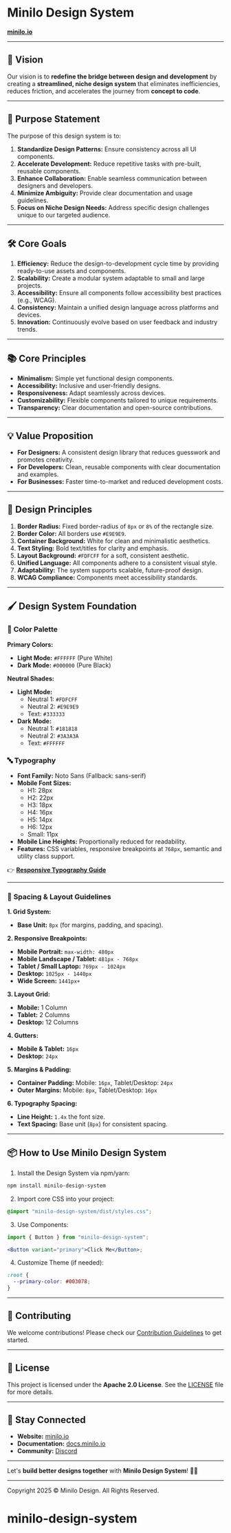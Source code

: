 # Minilo Design System

[**minilo.io**](http://www.minilo.io/)

---

## 🚀 **Vision**

Our vision is to **redefine the bridge between design and development** by creating a **streamlined, niche design system** that eliminates inefficiencies, reduces friction, and accelerates the journey from **concept to code**.

---

## 🎯 **Purpose Statement**

The purpose of this design system is to:

1. **Standardize Design Patterns:** Ensure consistency across all UI components.
2. **Accelerate Development:** Reduce repetitive tasks with pre-built, reusable components.
3. **Enhance Collaboration:** Enable seamless communication between designers and developers.
4. **Minimize Ambiguity:** Provide clear documentation and usage guidelines.
5. **Focus on Niche Design Needs:** Address specific design challenges unique to our targeted audience.

---

## 🛠️ **Core Goals**

1. **Efficiency:** Reduce the design-to-development cycle time by providing ready-to-use assets and components.
2. **Scalability:** Create a modular system adaptable to small and large projects.
3. **Accessibility:** Ensure all components follow accessibility best practices (e.g., WCAG).
4. **Consistency:** Maintain a unified design language across platforms and devices.
5. **Innovation:** Continuously evolve based on user feedback and industry trends.

---

## 📚 **Core Principles**

- **Minimalism:** Simple yet functional design components.
- **Accessibility:** Inclusive and user-friendly designs.
- **Responsiveness:** Adapt seamlessly across devices.
- **Customizability:** Flexible components tailored to unique requirements.
- **Transparency:** Clear documentation and open-source contributions.

---

## 💡 **Value Proposition**

- **For Designers:** A consistent design library that reduces guesswork and promotes creativity.
- **For Developers:** Clean, reusable components with clear documentation and examples.
- **For Businesses:** Faster time-to-market and reduced development costs.

---

## 🎨 **Design Principles**

1. **Border Radius:** Fixed border-radius of `8px` or `8%` of the rectangle size.
2. **Border Color:** All borders use `#E9E9E9`.
3. **Container Background:** White for clean and minimalistic aesthetics.
4. **Text Styling:** Bold text/titles for clarity and emphasis.
5. **Layout Background:** `#FDFCFF` for a soft, consistent aesthetic.
6. **Unified Language:** All components adhere to a consistent visual style.
7. **Adaptability:** The system supports scalable, future-proof design.
8. **WCAG Compliance:** Components meet accessibility standards.

---

## 🖌️ **Design System Foundation**

### 🎨 **Color Palette**

**Primary Colors:**

- **Light Mode:** `#FFFFFF` (Pure White)
- **Dark Mode:** `#000000` (Pure Black)

**Neutral Shades:**

- **Light Mode:**
  - Neutral 1: `#FDFCFF`
  - Neutral 2: `#E9E9E9`
  - Text: `#333333`
- **Dark Mode:**
  - Neutral 1: `#181818`
  - Neutral 2: `#3A3A3A`
  - Text: `#FFFFFF`

### 🔤 **Typography**

- **Font Family:** Noto Sans (Fallback: sans-serif)
- **Mobile Font Sizes:**
  - H1: 28px
  - H2: 22px
  - H3: 18px
  - H4: 16px
  - H5: 14px
  - H6: 12px
  - Small: 11px
- **Mobile Line Heights:** Proportionally reduced for readability.
- **Features:** CSS variables, responsive breakpoints at `768px`, semantic and utility class support.

👉 [**Responsive Typography Guide**](https://prod-files-secure.s3.us-west-2.amazonaws.com/de9e1ef1-59b5-4522-b97f-14ae3eebf85e/4f0a1711-6a8d-449a-a420-989c1926a28f/typography-system-responsive.css)

---

### 📐 **Spacing & Layout Guidelines**

**1. Grid System:**

- **Base Unit:** `8px` (for margins, padding, and spacing).

**2. Responsive Breakpoints:**

- **Mobile Portrait:** `max-width: 480px`
- **Mobile Landscape / Tablet:** `481px - 768px`
- **Tablet / Small Laptop:** `769px - 1024px`
- **Desktop:** `1025px - 1440px`
- **Wide Screen:** `1441px+`

**3. Layout Grid:**

- **Mobile:** 1 Column
- **Tablet:** 2 Columns
- **Desktop:** 12 Columns

**4. Gutters:**

- **Mobile & Tablet:** `16px`
- **Desktop:** `24px`

**5. Margins & Padding:**

- **Container Padding:** Mobile: `16px`, Tablet/Desktop: `24px`
- **Outer Margins:** Mobile: `8px`, Tablet/Desktop: `16px`

**6. Typography Spacing:**

- **Line Height:** `1.4x` the font size.
- **Text Spacing:** Base unit (`8px`) for consistent spacing.

---

## 📦 **How to Use Minilo Design System**

1. Install the Design System via npm/yarn:

```bash
npm install minilo-design-system
```

2. Import core CSS into your project:

```css
@import "minilo-design-system/dist/styles.css";
```

3. Use Components:

```jsx
import { Button } from "minilo-design-system";

<Button variant="primary">Click Me</Button>;
```

4. Customize Theme (if needed):

```css
:root {
  --primary-color: #003078;
}
```

---

## 🤝 **Contributing**

We welcome contributions! Please check our [Contribution Guidelines](CONTRIBUTING.md) to get started.

---

## 📄 **License**

This project is licensed under the **Apache 2.0 License**. See the [LICENSE](LICENSE) file for more details.

---

## 🧠 **Stay Connected**

- **Website:** [minilo.io](http://www.minilo.io/)
- **Documentation:** [docs.minilo.io](http://docs.minilo.io/)
- **Community:** [Discord](https://discord.gg/minilo-design)

---

Let's **build better designs together** with **Minilo Design System**! 🚀✨

---

Copyright 2025 © Minilo Design. All Rights Reserved.

# minilo-design-system
